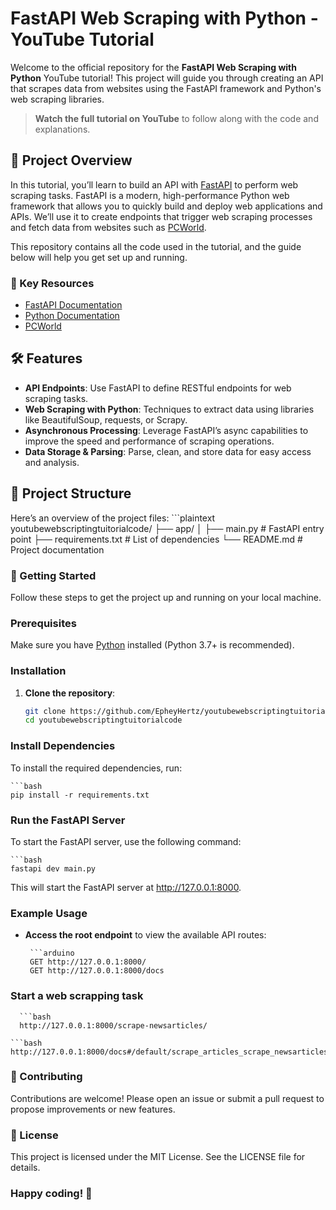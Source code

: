 # FastAPI Web Scraping with Python - YouTube Tutorial

Welcome to the official repository for the **FastAPI Web Scraping with Python** YouTube tutorial! This project will guide you through creating an API that scrapes data from websites using the FastAPI framework and Python's web scraping libraries.

> **Watch the full tutorial on YouTube** to follow along with the code and explanations.

## 📖 Project Overview

In this tutorial, you’ll learn to build an API with [FastAPI](https://fastapi.tiangolo.com/) to perform web scraping tasks. FastAPI is a modern, high-performance Python web framework that allows you to quickly build and deploy web applications and APIs. We’ll use it to create endpoints that trigger web scraping processes and fetch data from websites such as [PCWorld](https://www.pcworld.com/).

This repository contains all the code used in the tutorial, and the guide below will help you get set up and running.

### 🔗 Key Resources

- [FastAPI Documentation](https://fastapi.tiangolo.com/)
- [Python Documentation](https://www.python.org/)
- [PCWorld](https://www.pcworld.com/)

## 🛠️ Features

- **API Endpoints**: Use FastAPI to define RESTful endpoints for web scraping tasks.
- **Web Scraping with Python**: Techniques to extract data using libraries like BeautifulSoup, requests, or Scrapy.
- **Asynchronous Processing**: Leverage FastAPI’s async capabilities to improve the speed and performance of scraping operations.
- **Data Storage & Parsing**: Parse, clean, and store data for easy access and analysis.

## 📂 Project Structure

  Here’s an overview of the project files:
    ```plaintext
        youtubewebscriptingtuitorialcode/
        ├── app/
        │   ├── main.py           # FastAPI entry point
        ├── requirements.txt      # List of dependencies
        └── README.md             # Project documentation


### 🚀 Getting Started
  Follow these steps to get the project up and running on your local machine.

### Prerequisites
Make sure you have [Python](https://www.python.org/) installed (Python 3.7+ is recommended).

### Installation

1. **Clone the repository**:
   ```bash
   git clone https://github.com/EpheyHertz/youtubewebscriptingtuitorialcode.git
   cd youtubewebscriptingtuitorialcode
### Install Dependencies
To install the required dependencies, run:

    ```bash
    pip install -r requirements.txt

### Run the FastAPI Server

To start the FastAPI server, use the following command:

    ```bash
    fastapi dev main.py

This will start the FastAPI server at http://127.0.0.1:8000.
### Example Usage

- **Access the root endpoint** to view the available API routes:

       ```arduino
       GET http://127.0.0.1:8000/
       GET http://127.0.0.1:8000/docs
### Start a web scrapping task
      ```bash
      http://127.0.0.1:8000/scrape-newsarticles/

    ```bash
    http://127.0.0.1:8000/docs#/default/scrape_articles_scrape_newsarticles__get

### 🤝 Contributing
Contributions are welcome! Please open an issue or submit a pull request to propose improvements or new features.
### 📜 License
This project is licensed under the MIT License. See the LICENSE file for details.

### Happy coding! 🎉
